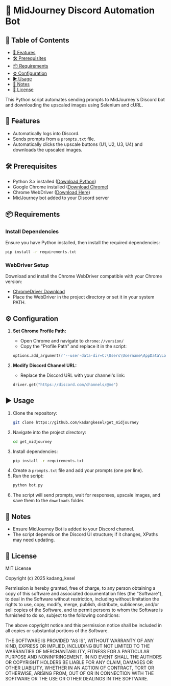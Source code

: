 # 🚀 MidJourney Discord Automation Bot

## 📖 Table of Contents

- [📌 Features](#-features)
- [🛠 Prerequisites](#-prerequisites)
- [📦 Requirements](#-requirements)
- [⚙️ Configuration](#-configuration)
- [▶️ Usage](#-usage)
- [📝 Notes](#-notes)
- [📜 License](#-license)

This Python script automates sending prompts to MidJourney's Discord bot and downloading the upscaled images using Selenium and cURL.

## 📌 Features

- Automatically logs into Discord.
- Sends prompts from a `prompts.txt` file.
- Automatically clicks the upscale buttons (U1, U2, U3, U4) and downloads the upscaled images.

## 🛠 Prerequisites

- Python 3.x installed ([Download Python](https://www.python.org/downloads/))
- Google Chrome installed ([Download Chrome](https://www.google.com/chrome/))
- Chrome WebDriver ([Download Here](https://googlechromelabs.github.io/chrome-for-testing/))
- MidJourney bot added to your Discord server

## 📦 Requirements

### Install Dependencies

Ensure you have Python installed, then install the required dependencies:

```sh
pip install -r requirements.txt
```

### WebDriver Setup

Download and install the Chrome WebDriver compatible with your Chrome version:

- [ChromeDriver Download](https://googlechromelabs.github.io/chrome-for-testing/)
- Place the WebDriver in the project directory or set it in your system PATH.

## ⚙️ Configuration

1. **Set Chrome Profile Path:**

   - Open Chrome and navigate to `chrome://version/`
   - Copy the "Profile Path" and replace it in the script:

   ```python
   options.add_argument(r'--user-data-dir=C:\Users\Username\AppData\Local\Google\Chrome\User Data\Default')
   ```

2. **Modify Discord Channel URL:**

   - Replace the Discord URL with your channel's link:

   ```python
   driver.get("https://discord.com/channels/@me")
   ```

## ▶️ Usage

1. Clone the repository:
   ```sh
   git clone https://github.com/kadangkesel/get_midjourney
   ```
2. Navigate into the project directory:
   ```sh
   cd get_midjourney
   ```
3. Install dependencies:
   ```sh
   pip install -r requirements.txt
   ```
4. Create a `prompts.txt` file and add your prompts (one per line).
5. Run the script:
   ```sh
   python bot.py
   ```
6. The script will send prompts, wait for responses, upscale images, and save them to the `downloads` folder.

## 📝 Notes

- Ensure MidJourney Bot is added to your Discord channel.
- The script depends on the Discord UI structure; if it changes, XPaths may need updating.

## 📜 License

MIT License

Copyright (c) 2025 kadang_kesel

Permission is hereby granted, free of charge, to any person obtaining a copy
of this software and associated documentation files (the "Software"), to deal
in the Software without restriction, including without limitation the rights
to use, copy, modify, merge, publish, distribute, sublicense, and/or sell
copies of the Software, and to permit persons to whom the Software is
furnished to do so, subject to the following conditions:

The above copyright notice and this permission notice shall be included in all
copies or substantial portions of the Software.

THE SOFTWARE IS PROVIDED "AS IS", WITHOUT WARRANTY OF ANY KIND, EXPRESS OR
IMPLIED, INCLUDING BUT NOT LIMITED TO THE WARRANTIES OF MERCHANTABILITY,
FITNESS FOR A PARTICULAR PURPOSE AND NONINFRINGEMENT. IN NO EVENT SHALL THE
AUTHORS OR COPYRIGHT HOLDERS BE LIABLE FOR ANY CLAIM, DAMAGES OR OTHER
LIABILITY, WHETHER IN AN ACTION OF CONTRACT, TORT OR OTHERWISE, ARISING FROM,
OUT OF OR IN CONNECTION WITH THE SOFTWARE OR THE USE OR OTHER DEALINGS IN THE
SOFTWARE.

